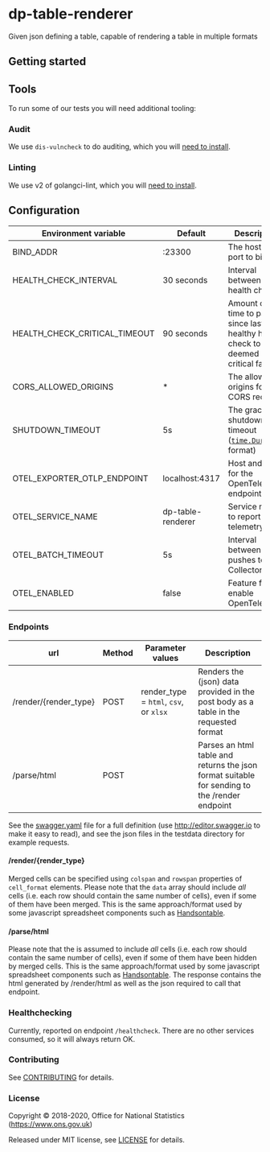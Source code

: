 # dp-table-renderer

Given json defining a table, capable of rendering a table in multiple formats

## Getting started

## Tools

To run some of our tests you will need additional tooling:

### Audit

We use `dis-vulncheck` to do auditing, which you will [need to install](https://github.com/ONSdigital/dis-vulncheck).

### Linting

We use v2 of golangci-lint, which you will [need to install](https://golangci-lint.run/docs/welcome/install).

## Configuration

| Environment variable           | Default                  | Description                                                                                     |
| ------------------------------ | ------------------------ | -----------                                                                                     |
| BIND_ADDR                      | :23300                   | The host and port to bind to                                                                    |
| HEALTH_CHECK_INTERVAL          | 30 seconds               | Interval between health checks                                                                  |     
| HEALTH_CHECK_CRITICAL_TIMEOUT  | 90 seconds               | Amount of time to pass since last healthy health check to be deemed a critical failure          |     
| CORS_ALLOWED_ORIGINS           | *                        | The allowed origins for CORS requests                                                           |
| SHUTDOWN_TIMEOUT               | 5s                       | The graceful shutdown timeout ([`time.Duration`](https://golang.org/pkg/time/#Duration) format) |
| OTEL_EXPORTER_OTLP_ENDPOINT    | localhost:4317           | Host and port for the OpenTelemetry endpoint                                                    |
| OTEL_SERVICE_NAME              | dp-table-renderer        | Service name to report to telemetry tools                                                       |
| OTEL_BATCH_TIMEOUT             | 5s                       | Interval between pushes to OT Collector                                                         |
| OTEL_ENABLED                   | false                    | Feature flag to enable OpenTelemetry

### Endpoints

| url                   | Method | Parameter values                       | Description                                                                                   |
| ---                   | ------ | ----------------                       | -----------                                                                                   |
| /render/{render_type} | POST   | render_type = `html`, `csv`, or `xlsx` | Renders the (json) data provided in the post body as a table in the requested format          |
| /parse/html           | POST   |                                        | Parses an html table and returns the json format suitable for sending to the /render endpoint |

See the [swagger.yaml](swagger.yaml) file for a full definition (use http://editor.swagger.io to make it easy to read),
and see the json files in the testdata directory for example requests.

#### /render/{render_type}

Merged cells can be specified using `colspan` and `rowspan` properties of `cell_format` elements.
Please note that the `data` array should include *all* cells (i.e. each row should contain the same number of cells), even if some of them have been merged. This is the same approach/format used by some javascript spreadsheet components such as [Handsontable](https://handsontable.com/).

#### /parse/html

Please note that the is assumed to include *all* cells (i.e. each row should contain the same number of cells), even if some of them have been hidden by merged cells. This is the same approach/format used by some javascript spreadsheet components such as [Handsontable](https://handsontable.com/).
The response contains the html generated by /render/html as well as the json required to call that endpoint.

### Healthchecking

Currently, reported on endpoint `/healthcheck`. There are no other services consumed, so it will always return OK.

### Contributing

See [CONTRIBUTING](CONTRIBUTING.md) for details.

### License

Copyright © 2018-2020, Office for National Statistics (https://www.ons.gov.uk)

Released under MIT license, see [LICENSE](LICENSE.md) for details.
